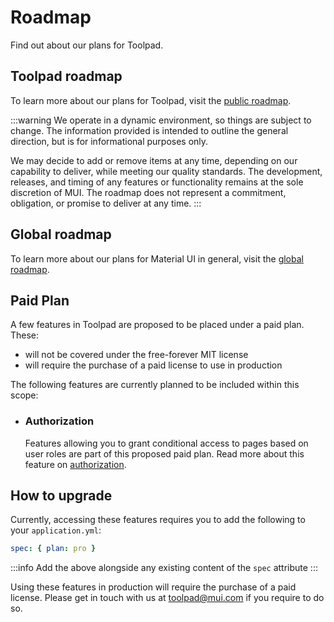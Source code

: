 # Roadmap

<p class="description">Find out about our plans for Toolpad.</p>

## Toolpad roadmap

To learn more about our plans for Toolpad, visit the [public roadmap](https://github.com/orgs/mui/projects/9).

:::warning
We operate in a dynamic environment, so things are subject to change.
The information provided is intended to outline the general direction, but is for informational purposes only.

We may decide to add or remove items at any time, depending on our capability to deliver, while meeting our quality standards.
The development, releases, and timing of any features or functionality remains at the sole discretion of MUI.
The roadmap does not represent a commitment, obligation, or promise to deliver at any time.
:::

## Global roadmap

To learn more about our plans for Material UI in general, visit the [global roadmap](/material-ui/discover-more/roadmap/).

## Paid Plan

A few features in Toolpad are proposed to be placed under a paid plan. These:

- will not be covered under the free-forever MIT license
- will require the purchase of a paid license to use in production

The following features are currently planned to be included within this scope:

- ### Authorization

  Features allowing you to grant conditional access to pages based on user roles are part of this proposed paid plan. Read more about this feature on [authorization](/toolpad/concepts/rbac/).

## How to upgrade

Currently, accessing these features requires you to add the following to your `application.yml`:

```yml
spec: { plan: pro }
```

:::info
Add the above alongside any existing content of the `spec` attribute
:::

Using these features in production will require the purchase of a paid license. Please get in touch with us at [toolpad@mui.com](mailto:toolpad@mui.com) if you require to do so.
